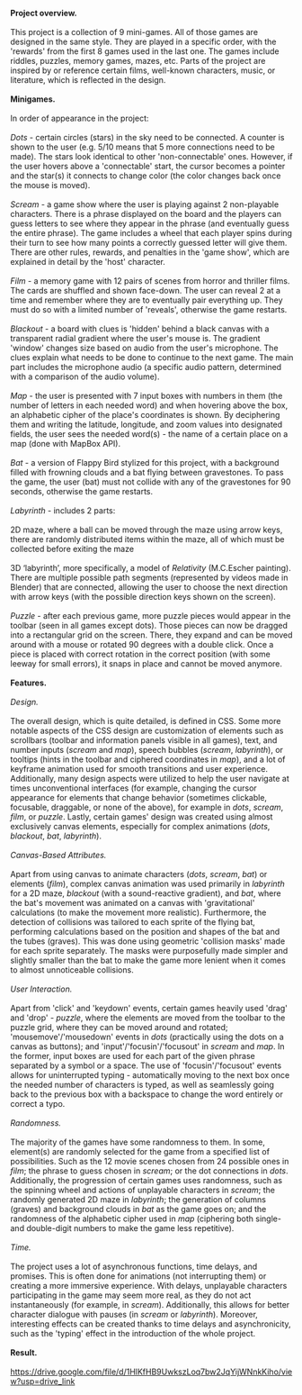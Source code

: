 <b>Project overview.</b> <br><br>
This project is a collection of 9 mini-games. All of those games are designed in the same style. They are played in a specific order, with the 'rewards' from the first 8 games used in the last one. The games include riddles, puzzles, memory games, mazes, etc. Parts of the project are inspired by or reference certain films, well-known characters, music, or literature, which is reflected in the design. <br><br>
<b>Minigames.</b> <br><br>
In order of appearance in the project: <br><br>
<i>Dots</i> - certain circles (stars) in the sky need to be connected. A counter is shown to the user (e.g. 5/10 means that 5 more connections need to be made). The stars look identical to other 'non-connectable' ones. However, if the user hovers above a 'connectable' start, the cursor becomes a pointer and the star(s) it connects to change color (the color changes back once the mouse is moved). <br><br>
<i>Scream</i> - a game show where the user is playing against 2 non-playable characters. There is a phrase displayed on the board and the players can guess letters to see where they appear in the phrase (and eventually guess the entire phrase). The game includes a wheel that each player spins during their turn to see how many points a correctly guessed letter will give them. There are other rules, rewards, and penalties in the 'game show', which are explained in detail by the 'host' character. <br><br>
<i>Film</i> - a memory game with 12 pairs of scenes from horror and thriller films. The cards are shuffled and shown face-down. The user can reveal 2 at a time and remember where they are to eventually pair everything up. They must do so with a limited number of 'reveals', otherwise the game restarts. <br><br>
<i>Blackout</i> - a board with clues is 'hidden' behind a black canvas with a transparent radial gradient where the user's mouse is. The gradient 'window' changes size based on audio from the user's microphone. The clues explain what needs to be done to continue to the next game. The main part includes the microphone audio (a specific audio pattern, determined with a comparison of the audio volume). <br><br>
<i>Map</i> - the user is presented with 7 input boxes with numbers in them (the number of letters in each needed word) and when hovering above the box, an alphabetic cipher of the place's coordinates is shown. By deciphering them and writing the latitude, longitude, and zoom values into designated fields, the user sees the needed word(s) - the name of a certain place on a map (done with MapBox API). <br><br>
<i>Bat</i> - a version of Flappy Bird stylized for this project, with a background filled with frowning clouds and a bat flying between gravestones. To pass the game, the user (bat) must not collide with any of the gravestones for 90 seconds, otherwise the game restarts. <br><br>
<i>Labyrinth</i> - includes 2 parts: <br><br>
2D maze, where a ball can be moved through the maze using arrow keys, there are randomly distributed items within the maze, all of which must be collected before exiting the maze <br><br>
3D ‘labyrinth’, more specifically, a model of <i>Relativity</i> (M.C.Escher painting). There are multiple possible path segments (represented by videos made in Blender) that are connected, allowing the user to choose the next direction with arrow keys (with the possible direction keys shown on the screen). <br><br>
<i>Puzzle</i> - after each previous game, more puzzle pieces would appear in the toolbar (seen in all games except dots). Those pieces can now be dragged into a rectangular grid on the screen. There, they expand and can be moved around with a mouse or rotated 90 degrees with a double click. Once a piece is placed with correct rotation in the correct position (with some leeway for small errors), it snaps in place and cannot be moved anymore. <br><br>
<b>Features.</b> <br><br>
<i>Design.</i> <br><br>
The overall design, which is quite detailed, is defined in CSS. Some more notable aspects of the CSS design are customization of elements such as scrollbars (toolbar and information panels visible in all games), text, and number inputs (_scream_ and _map_), speech bubbles (_scream_, _labyrinth_), or tooltips (hints in the toolbar and ciphered coordinates in _map_), and a lot of keyframe animation used for smooth transitions and user experience. Additionally, many design aspects were utilized to help the user navigate at times unconventional interfaces (for example, changing the cursor appearance for elements that change behavior (sometimes clickable, focusable, draggable, or none of the above), for example in _dots_, _scream_, _film_, or _puzzle_. Lastly, certain games' design was created using almost exclusively canvas elements, especially for complex animations (_dots_, _blackout_, _bat_, _labyrinth_). <br><br>
<i>Canvas-Based Attributes.</i> <br><br>
Apart from using canvas to animate characters (_dots_, _scream_, _bat_) or elements (_film_), complex canvas animation was used primarily in _labyrinth_ for a 2D maze, _blackout_ (with a sound-reactive gradient), and _bat_, where the bat's movement was animated on a canvas with 'gravitational' calculations (to make the movement more realistic). Furthermore, the detection of collisions was tailored to each sprite of the flying bat, performing calculations based on the position and shapes of the bat and the tubes (graves). This was done using geometric 'collision masks' made for each sprite separately. The masks were purposefully made simpler and slightly smaller than the bat to make the game more lenient when it comes to almost unnoticeable collisions. <br><br>
<i>User Interaction.</i> <br><br>
Apart from 'click' and 'keydown' events, certain games heavily used 'drag' and 'drop' - _puzzle_, where the elements are moved from the toolbar to the puzzle grid, where they can be moved around and rotated; 'mousemove'/'mousedown' events in _dots_ (practically using the dots on a canvas as buttons); and 'input'/'focusin'/'focusout' in _scream_ and _map_. In the former, input boxes are used for each part of the given phrase separated by a symbol or a space. The use of 'focusin'/'focusout' events allows for uninterrupted typing - automatically moving to the next box once the needed number of characters is typed, as well as seamlessly going back to the previous box with a backspace to change the word entirely or correct a typo. <br><br>
<i>Randomness.</i> <br><br>
The majority of the games have some randomness to them. In some, element(s) are randomly selected for the game from a specified list of possibilities. Such as the 12 movie scenes chosen from 24 possible ones in _film_; the phrase to guess chosen in _scream_; or the dot connections in _dots_. Additionally, the progression of certain games uses randomness, such as the spinning wheel and actions of unplayable characters in _scream_; the randomly generated 2D maze in _labyrinth_; the generation of columns (graves) and background clouds in _bat_ as the game goes on; and the randomness of the alphabetic cipher used in _map_ (ciphering both single- and double-digit numbers to make the game less repetitive). <br><br>
<i>Time.</i> <br><br>
The project uses a lot of asynchronous functions, time delays, and promises. This is often done for animations (not interrupting them) or creating a more immersive experience. With delays, unplayable characters participating in the game may seem more real, as they do not act instantaneously (for example, in _scream_). Additionally, this allows for better character dialogue with pauses (in _scream_ or _labyrinth_). Moreover, interesting effects can be created thanks to time delays and asynchronicity, such as the 'typing' effect in the introduction of the whole project. <br><br>
<b>Result.</b> <br><br>
https://drive.google.com/file/d/1HlKfHB9UwkszLoq7bw2JqYijWNnkKiho/view?usp=drive_link
